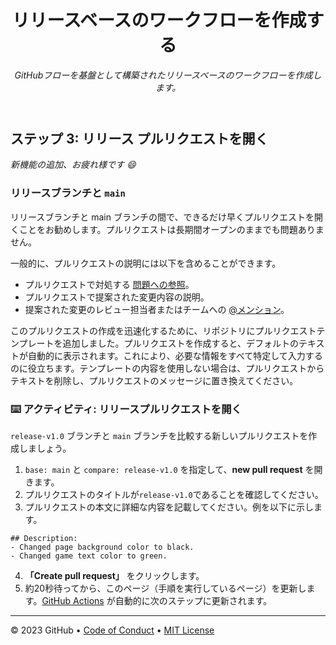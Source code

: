 <header>

<!--
<<< 作成者メモ: コースヘッダー >>>
このテンプレートを使用してコースを作成する方法の詳細については、<https://skills.github.com/quickstart> をご覧ください。
1280×640 の画像、文頭大文字で書かれたコース名、そして強調表示を使った簡潔な説明を含めてください。
リポジトリ設定で、テンプレートリポジトリを有効にし、1280×640 のソーシャル画像を追加し、ヘッドブランチの自動削除を設定します。
「About」の横に説明とタグを追加し、リリース、パッケージ、環境を無効にします。
オープンソースライセンスを追加します。GitHub は MIT ライセンスを使用しています。
-->

# リリースベースのワークフローを作成する

_GitHubフローを基盤として構築されたリリースベースのワークフローを作成します。_

</header>

<!--
<<< 著者メモ: ステップ 3 >>>
前のステップへの同意からこのステップを開始してください。
用語を定義し、docs.github.com へのリンクを貼ってください。
-->

## ステップ 3: リリース プルリクエストを開く

_新機能の追加、お疲れ様です :smile:_

### リリースブランチと `main`

リリースブランチと main ブランチの間で、できるだけ早くプルリクエストを開くことをお勧めします。プルリクエストは長期間オープンのままでも問題ありません。

一般的に、プルリクエストの説明には以下を含めることができます。

- プルリクエストで対処する [問題への参照](https://docs.github.com/en/articles/basic-writing-and-formatting-syntax/#mentioning-people-and-teams)。
- プルリクエストで提案された変更内容の説明。
- 提案された変更のレビュー担当者またはチームへの [@メンション](https://docs.github.com/en/articles/basic-writing-and-formatting-syntax/#mentioning-people-and-teams)。

このプルリクエストの作成を迅速化するために、リポジトリにプルリクエストテンプレートを追加しました。プルリクエストを作成すると、デフォルトのテキストが自動的に表示されます。これにより、必要な情報をすべて特定して入力するのに役立ちます。テンプレートの内容を使用しない場合は、プルリクエストからテキストを削除し、プルリクエストのメッセージに置き換えてください。

### :keyboard: アクティビティ: リリースプルリクエストを開く

`release-v1.0` ブランチと `main` ブランチを比較する新しいプルリクエストを作成しましょう。

1. `base: main` と `compare: release-v1.0` を指定して、**new pull request** を開きます。
2. プルリクエストのタイトルが`release-v1.0`であることを確認してください。
3. プルリクエストの本文に詳細な内容を記載してください。例を以下に示します。
```
## Description:
- Changed page background color to black.
- Changed game text color to green.
```
4. **「Create pull request」** をクリックします。
5. 約20秒待ってから、このページ（手順を実行しているページ）を更新します。[GitHub Actions](https://docs.github.com/en/actions) が自動的に次のステップに更新されます。

<footer>

<!--
  <<< Author notes: Footer >>>
  Add a link to get support, GitHub status page, code of conduct, license link.
-->

---

&copy; 2023 GitHub &bull; [Code of Conduct](https://www.contributor-covenant.org/version/2/1/code_of_conduct/code_of_conduct.md) &bull; [MIT License](https://gh.io/mit)

</footer>
